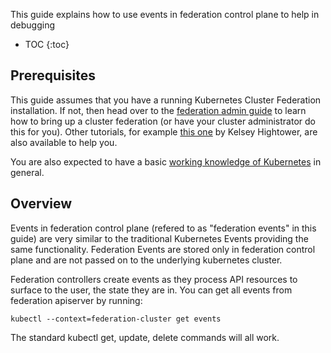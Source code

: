 ---
---

This guide explains how to use events in federation control plane to help in debugging


* TOC
{:toc}

## Prerequisites

This guide assumes that you have a running Kubernetes Cluster
Federation installation. If not, then head over to the
[federation admin guide](/docs/admin/federation/) to learn how to
bring up a cluster federation (or have your cluster administrator do
this for you). Other tutorials, for example
[this one](https://github.com/kelseyhightower/kubernetes-cluster-federation)
by Kelsey Hightower, are also available to help you.

You are also expected to have a basic
[working knowledge of Kubernetes](/docs/getting-started-guides/) in
general.

## Overview

Events in federation control plane (refered to as "federation events" in
this guide) are very similar to the traditional Kubernetes
Events providing the same functionality.
Federation Events are stored only in federation control plane and are not passed on to the underlying kubernetes cluster.

Federation controllers create events as they process API resources to surface to the
user, the state they are in.
You can get all events from federation apiserver by running:

```shell
kubectl --context=federation-cluster get events
```

The standard kubectl get, update, delete commands will all work.
